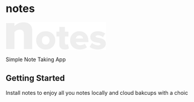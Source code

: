 # notes

![Getting Started](./assets/images/logo.png)

Simple Note Taking App

## Getting Started

Install notes to enjoy all you notes locally and cloud bakcups with a choic
